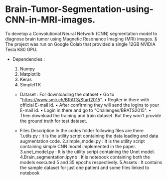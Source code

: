 # Brain-Tumor-Segmentation-using-CNN-in-MRI-images.
To develop a Convolutional Neural Network (CNN) segmentation model to diagnose  brain   tumor    using Magnetic Resonance Imaging (MRI) images. 
§ The project was run on Google Colab that provided a single 12GB NVIDIA Tesla K80 GPU.

* Dependencies :
  1. Numpy
  2. Matplotlib
  3. Keras
  4. SimpleITK
  
  * Dataset :
  For downloading the dataset
  • Go to "https://www.smir.ch/BRATS/Start2015".
  • Regiter in there with official E-mail id.
  • After confirming they will send the logins to your E-mail id.
  • Login in there and go to "Challenges/BRATS2015".
  • Then download the training and train dataset. But they won't provide the ground truth for test dataset.
  
  * Files Description
 In the codes folder following files are there
 1.utils.py                 : It is the utility script containing the data loading and data augmentation code.
 2.simple_model.py          : It is the utility script containing simple CNN model implemented in the paper.
 3.unet_model.py            : It is the utility script containing the Unet model.
 4.Brain_segmentation.ipynb : It is notebook containing both the models executed 5 and 35 epochs respectively.
 5.Assets 		    : It contains the sample dataset for just one patient and some files linked to notebook

